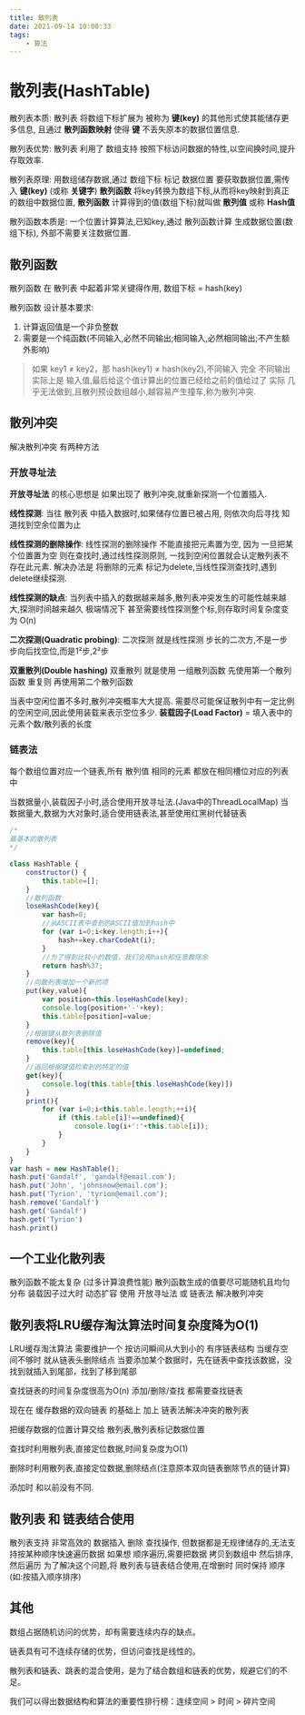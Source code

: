 ```yaml
---
title: 散列表
date: 2021-09-14 10:00:33
tags: 
    - 算法
---
```


# 散列表(HashTable)

散列表本质:
散列表 将数组下标扩展为 被称为 __键(key)__ 的其他形式使其能储存更多信息,
且通过 __散列函数映射__ 使得 __键__ 不丢失原本的数据位置信息.

散列表优势:
散列表 利用了 数组支持 按照下标访问数据的特性,以空间换时间,提升存取效率.

散列表原理:
用数组储存数据,通过 数组下标 标记 数据位置
要获取数据位置,需传入 __键(key)__ (或称 __关键字__)
__散列函数__ 将key转换为数组下标,从而将key映射到真正的数组中数据位置,
__散列函数__ 计算得到的值(数组下标)就叫做 __散列值__ 或称 __Hash值__

散列函数本质是:
一个位置计算算法,已知key,通过 散列函数计算 生成数据位置(数组下标),
外部不需要关注数据位置.

## 散列函数
散列函数 在 散列表 中起着非常关键得作用, 数组下标 = hash(key)

散列函数 设计基本要求:
1. 计算返回值是一个非负整数
2. 需要是一个纯函数(不同输入,必然不同输出;相同输入,必然相同输出;不产生额外影响)

>  如果 key1 ≠ key2，那 hash(key1) ≠ hash(key2),不同输入 完全 不同输出
>  实际上是 输入值,最后给这个值计算出的位置已经给之前的值给过了
>  实际 几乎无法做到,且散列预设数组越小,越容易产生撞车,称为散列冲突.

## 散列冲突
解决散列冲突 有两种方法 

### 开放寻址法
__开放寻址法__ 的核心思想是 如果出现了 散列冲突,就重新探测一个位置插入.

__线性探测__:
当往 散列表 中插入数据时,如果储存位置已被占用,
则依次向后寻找 知道找到空余位置为止

__线性探测的删除操作__:
线性探测的删除操作 不能直接把元素置为空,
因为 一旦把某个位置置为空 则在查找时,通过线性探测原则,
一找到空闲位置就会认定散列表不存在此元素.
解决办法是 将删除的元素 标记为delete,当线性探测查找时,遇到delete继续探测.

__线性探测的缺点__:
当列表中插入的数据越来越多,散列表冲突发生的可能性越来越大,探测时间越来越久
极端情况下 甚至需要线性探测整个标,则存取时间复杂度变为 O(n)

__二次探测(Quadratic probing)__:
二次探测 就是线性探测 步长的二次方,不是一步步向后找空位,而是1²步,2²步

__双重散列(Double hashing)__
双重散列 就是使用 一组散列函数 先使用第一个散列函数 重复则 再使用第二个散列函数

当表中空闲位置不多时,散列冲突概率大大提高.
需要尽可能保证散列中有一定比例的空闲空间,因此使用装载来表示空位多少.
__装载因子(Load Factor)__ = 填入表中的元素个数/散列表的长度

### 链表法

每个数组位置对应一个链表,所有 散列值 相同的元素 都放在相同槽位对应的列表中

当数据量小,装载因子小时,适合使用开放寻址法.(Java中的ThreadLocalMap)
当数据量大,数据为大对象时,适合使用链表法,甚至使用红黑树代替链表
```js
/*
最基本的散列表
*/

class HashTable {
    constructor() {
        this.table=[];
    }
    //散列函数
    loseHashCode(key){
        var hash=0;
        //从ASCII表中查到的ASCII值加到hash中
        for (var i=0;i<key.length;i++){
            hash+=key.charCodeAt(i);
        }
        //为了得到比较小的数值，我们会用hash和任意数除余
        return hash%37;
    }
    //向散列表增加一个新的项
    put(key,value){
        var position=this.loseHashCode(key);
        console.log(position+'-'+key);
        this.table[position]=value;
    }
    //根据键从散列表删除值
    remove(key){
        this.table[this.loseHashCode(key)]=undefined;
    }
    //返回根据键值检索到的特定的值
    get(key){
        console.log(this.table[this.loseHashCode(key)])
    }
    print(){
        for (var i=0;i<this.table.length;++i){
            if (this.table[i]!==undefined){
                console.log(i+':'+this.table[i]);
            }
        }
    }
}
var hash = new HashTable();
hash.put('Gandalf', 'gandalf@email.com');
hash.put('John', 'johnsnow@email.com');
hash.put('Tyrion', 'tyrion@email.com');
hash.remove('Gandalf')
hash.get('Gandalf')
hash.get('Tyrion')
hash.print()
```

## 一个工业化散列表

散列函数不能太复杂 (过多计算浪费性能)
散列函数生成的值要尽可能随机且均匀分布
装载因子过大时 动态扩容
使用 开放寻址法 或 链表法 解决散列冲突

## 散列表将LRU缓存淘汰算法时间复杂度降为O(1)

LRU缓存淘汰算法 需要维护一个 按访问瞬间从大到小的 有序链表结构
当缓存空间不够时 就从链表头删除结点
当要添加某个数据时，先在链表中查找该数据，没找到就插入到尾部，找到了移到尾部

查找链表的时间复杂度很高为O(n)
添加/删除/查找 都需要查找链表

现在在 缓存数据的双向链表 的基础上 加上 链表法解决冲突的散列表

把缓存数据的位置计算交给 散列表,散列表标记数据位置

查找时利用散列表,直接定位数据,时间复杂度为O(1)

删除时利用散列表,直接定位数据,删除结点(注意原本双向链表删除节点的链计算)

添加时 和以前没有不同.

## 散列表 和 链表结合使用

散列表支持 非常高效的 数据插入 删除 查找操作,
但数据都是无规律储存的,无法支持按某种顺序快速遍历数据
如果想 顺序遍历,需要把数据 拷贝到数组中 然后排序,然后遍历
为了解决这个问题,将 散列表与链表结合使用,在增删时 同时保持 顺序
(如:按插入顺序排序)

## 其他

数组占据随机访问的优势，却有需要连续内存的缺点。

链表具有可不连续存储的优势，但访问查找是线性的。

散列表和链表、跳表的混合使用，是为了结合数组和链表的优势，规避它们的不足。

我们可以得出数据结构和算法的重要性排行榜：连续空间 > 时间 > 碎片空间